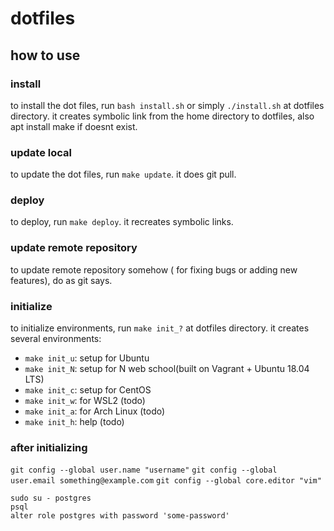 # dotfiles
## how to use
### install
to install the dot files, run `bash install.sh` or simply `./install.sh` at dotfiles directory.
it creates symbolic link from the home directory to dotfiles, also apt install make if doesnt exist.

### update local
to update the dot files, run `make update`.
it does git pull.

### deploy
to deploy, run `make deploy`.
it recreates symbolic links.

### update remote repository
to update remote repository somehow ( for fixing bugs or adding new features), do as git says.

### initialize
to initialize environments, run `make init_?` at dotfiles directory.
it creates several environments:

- `make init_u`: setup for Ubuntu
- `make init_N`: setup for N web school(built on Vagrant + Ubuntu 18.04 LTS)
- `make init_c`: setup for CentOS
- `make init_w`: for WSL2 (todo)
- `make init_a`: for Arch Linux (todo)
- `make init_h`: help (todo)

### after initializing
`git config --global user.name "username"`
`git config --global user.email something@example.com`
`git config --global core.editor "vim"`

```
sudo su - postgres
psql
alter role postgres with password 'some-password'
```

